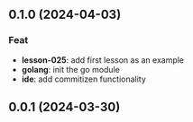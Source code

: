 ## 0.1.0 (2024-04-03)

### Feat

- **lesson-025**: add first lesson as an example
- **golang**: init the go module
- **ide**: add commitizen functionality

## 0.0.1 (2024-03-30)
